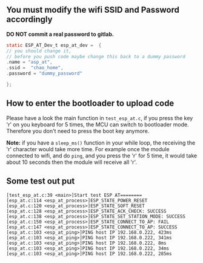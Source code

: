 ## You must modify the wifi SSID and Password accordingly
**DO NOT commit a real password to gitlab.**
```c
static ESP_AT_Dev_t esp_at_dev =  {
// you should change it,
// before you push code maybe change this back to a dummy password
.name = "asp_at",
.ssid =  "chao_home",
.password = "dummy_password"

};
```

## How to enter the bootloader to upload code
Please have a look the main function in `test_esp_at.c`, if you press the key 'r' on you keyboard for 5 times, the MCU 
can switch to bootloader mode. Therefore you don't need to press the boot key anymore.

**Note:** if you have a `sleep_ms()` function in your while loop, the receiving the 'r' character would take more time. 
For example once the module connected to wifi, and do `ping`, and you press the 'r' for 5 time, it would take about 10 
seconds then the module will receive all 'r'.


## Some test out put
```shell
[test_esp_at.c:39 <main>]Start test ESP AT========
[esp_at.c:114 <esp_at_process>]ESP_STATE_POWER_RESET
[esp_at.c:120 <esp_at_process>]ESP_STATE_SOFT_RESET
[esp_at.c:128 <esp_at_process>]ESP_STATE_ACK_CHECK: SUCCESS
[esp_at.c:138 <esp_at_process>]ESP_STATE_SET_STATION_MODE: SUCCESS
[esp_at.c:150 <esp_at_process>]ESP_STATE_CONNECT_TO_AP: FAIL
[esp_at.c:147 <esp_at_process>]ESP_STATE_CONNECT_TO_AP: SUCCESS
[esp_at.c:103 <esp_at_ping>]PING host IP 192.168.0.222, 423ms
[esp_at.c:103 <esp_at_ping>]PING host IP 192.168.0.222, 341ms
[esp_at.c:103 <esp_at_ping>]PING host IP 192.168.0.222, 8ms
[esp_at.c:103 <esp_at_ping>]PING host IP 192.168.0.222, 34ms
[esp_at.c:103 <esp_at_ping>]PING host IP 192.168.0.222, 285ms
```